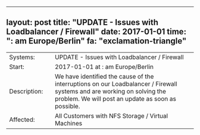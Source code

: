 --- 
 layout: post 
 title: "UPDATE - Issues with Loadbalancer / Firewall" 
 date: 2017-01-01 
 time: ": am Europe/Berlin" 
 fa: "exclamation-triangle" 
 --- 
 |                   |   |                                                                      | 
 |-------------------|---|----------------------------------------------------------------------| 
 | Systems:          |   | UPDATE - Issues with Loadbalancer / Firewall| 
 | Start:            |   | 2017-01-01 at : am Europe/Berlin | 
 | Description:      |   | We have identified the cause of the interruptions on our Loadbalancer / Firewall systems and are working on solving the problem. We will post an update as soon as possible. | 
 | Affected:         |   | All Customers with NFS Storage / Virtual Machines | 
